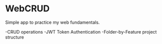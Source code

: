 # WebCRUD

Simple app to practice my web fundamentals.

-CRUD operations
-JWT Token Authentication
-Folder-by-Feature project structure
